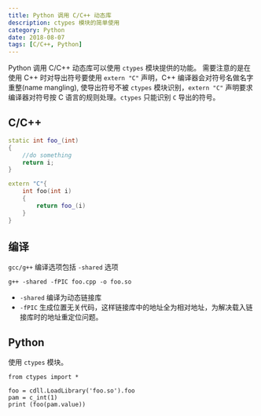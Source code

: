 ```yaml
---
title: Python 调用 C/C++ 动态库
description: ctypes 模块的简单使用
category: Python
date: 2018-08-07
tags: [C/C++, Python]
---
```


Python 调用 C/C++ 动态库可以使用 `ctypes` 模块提供的功能。
需要注意的是在使用 C++ 时对导出符号要使用 `extern "C"` 声明，C++ 编译器会对符号名做名字重整(name mangling), 使导出符号不被 `ctypes` 模块识别，`extern "C"` 声明要求编译器对符号按 C 语言的规则处理。`ctypes` 只能识别 `C` 导出的符号。

## C/C++

```C++
static int foo_(int)
{
    //do something
    return i;
}

extern "C"{
    int foo(int i)
    {
        return foo_(i)
    }
}
```

## 编译

`gcc/g++` 编译选项包括 `-shared` 选项

```shell
g++ -shared -fPIC foo.cpp -o foo.so
```

- `-shared`
  编译为动态链接库
- `-fPIC`
  生成位置无关代码，这样链接库中的地址全为相对地址，为解决载入链接库时的地址重定位问题。

## Python

使用 `ctypes` 模块。

```Python3
from ctypes import *

foo = cdll.LoadLibrary('foo.so').foo
pam = c_int(1)
print (foo(pam.value))
```